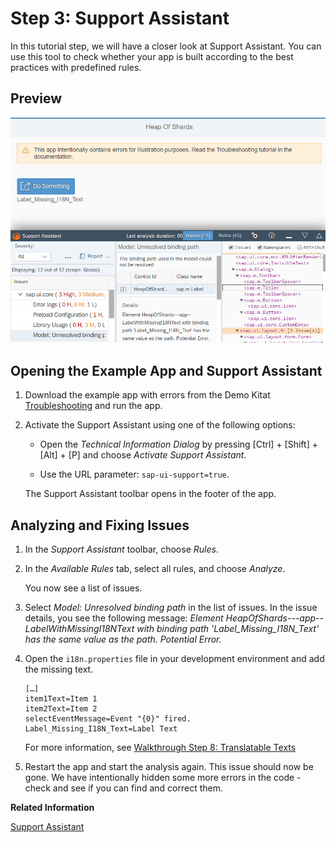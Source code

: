 <!-- loio35f08e10a5d74e058ce9929244d935f0 -->

# Step 3: Support Assistant

In this tutorial step, we will have a closer look at Support Assistant. You can use this tool to check whether your app is built according to the best practices with predefined rules.



<a name="loio35f08e10a5d74e058ce9929244d935f0__section_u2k_c1d_5z"/>

## Preview

![](images/TroubelshootingTutorial_Support_Assistant_f3f8bdb.png)



<a name="loio35f08e10a5d74e058ce9929244d935f0__section_hkm_s4f_vz"/>

## Opening the Example App and Support Assistant

1.  Download the example app with errors from the Demo Kitat [Troubleshooting](https://ui5.sap.com/#/entity/sap.ui.core.tutorial.troubleshooting/sample/sap.ui.core.tutorial.troubleshooting.01) and run the app.

2.  Activate the Support Assistant using one of the following options:

    -   Open the *Technical Information Dialog* by pressing [Ctrl\] + [Shift\] + [Alt\] + [P\]  and choose *Activate Support Assistant*.

    -   Use the URL parameter: `sap-ui-support=true`.


    The Support Assistant toolbar opens in the footer of the app.




<a name="loio35f08e10a5d74e058ce9929244d935f0__section_b2v_bzk_zz"/>

## Analyzing and Fixing Issues

1.  In the *Support Assistant* toolbar, choose *Rules*.

2.  In the *Available Rules* tab, select all rules, and choose *Analyze*.

    You now see a list of issues.

3.  Select *Model: Unresolved binding path* in the list of issues. In the issue details, you see the following message: *Element HeapOfShards---app--LabelWithMissingI18NText with binding path 'Label\_Missing\_I18N\_Text' has the same value as the path. Potential Error.*

4.  Open the `i18n.properties` file in your development environment and add the missing text.

    ```
    […]
    item1Text=Item 1
    item2Text=Item 2
    selectEventMessage=Event "{0}" fired.
    Label_Missing_I18N_Text=Label Text
    
    ```

    For more information, see [Walkthrough Step 8: Translatable Texts](step-8-translatable-texts-df86bfb.md)

5.  Restart the app and start the analysis again. This issue should now be gone. We have intentionally hidden some more errors in the code - check and see if you can find and correct them.


**Related Information**  


[Support Assistant](../04_Essentials/support-assistant-57ccd7d.md "The Support Assistant enables developers to check whether their apps are built according to the OpenUI5 best practices and guidelines.")

